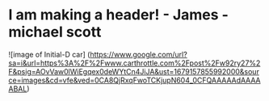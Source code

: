# I am making a header! - James - michael scott

![image of Initial-D car] (https://www.google.com/url?sa=i&url=https%3A%2F%2Fwww.carthrottle.com%2Fpost%2Fw92ry27%2F&psig=AOvVaw0lWiEgqex0deWYtCn4JiJA&ust=1679157855992000&source=images&cd=vfe&ved=0CA8QjRxqFwoTCKjupN604_0CFQAAAAAdAAAAABAL)
